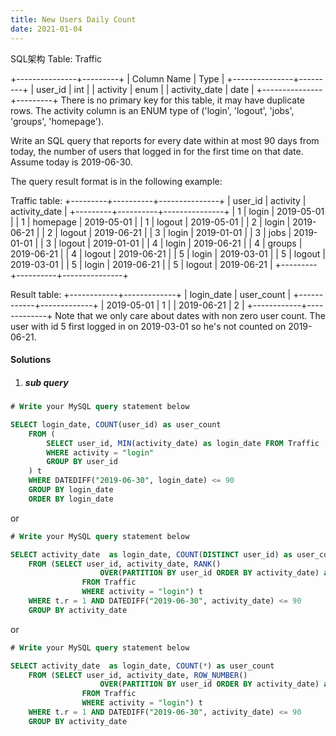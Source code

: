 ```yaml
---
title: New Users Daily Count
date: 2021-01-04
---
```

SQL架构
Table: Traffic

+---------------+---------+
| Column Name   | Type    |
+---------------+---------+
| user_id       | int     |
| activity      | enum    |
| activity_date | date    |
+---------------+---------+
There is no primary key for this table, it may have duplicate rows.
The activity column is an ENUM type of ('login', 'logout', 'jobs', 'groups', 'homepage').
 

Write an SQL query that reports for every date within at most 90 days from today, the number of users that logged in for the first time on that date. Assume today is 2019-06-30.

The query result format is in the following example:

Traffic table:
+---------+----------+---------------+
| user_id | activity | activity_date |
+---------+----------+---------------+
| 1       | login    | 2019-05-01    |
| 1       | homepage | 2019-05-01    |
| 1       | logout   | 2019-05-01    |
| 2       | login    | 2019-06-21    |
| 2       | logout   | 2019-06-21    |
| 3       | login    | 2019-01-01    |
| 3       | jobs     | 2019-01-01    |
| 3       | logout   | 2019-01-01    |
| 4       | login    | 2019-06-21    |
| 4       | groups   | 2019-06-21    |
| 4       | logout   | 2019-06-21    |
| 5       | login    | 2019-03-01    |
| 5       | logout   | 2019-03-01    |
| 5       | login    | 2019-06-21    |
| 5       | logout   | 2019-06-21    |
+---------+----------+---------------+

Result table:
+------------+-------------+
| login_date | user_count  |
+------------+-------------+
| 2019-05-01 | 1           |
| 2019-06-21 | 2           |
+------------+-------------+
Note that we only care about dates with non zero user count.
The user with id 5 first logged in on 2019-03-01 so he's not counted on 2019-06-21.

#### Solutions

1. ##### sub query

```sql
# Write your MySQL query statement below

SELECT login_date, COUNT(user_id) as user_count
    FROM (
        SELECT user_id, MIN(activity_date) as login_date FROM Traffic
        WHERE activity = "login"
        GROUP BY user_id
    ) t
    WHERE DATEDIFF("2019-06-30", login_date) <= 90
    GROUP BY login_date
    ORDER BY login_date
```


or

```sql
# Write your MySQL query statement below

SELECT activity_date  as login_date, COUNT(DISTINCT user_id) as user_count
    FROM (SELECT user_id, activity_date, RANK() 
                    OVER(PARTITION BY user_id ORDER BY activity_date) as r 
                FROM Traffic
                WHERE activity = "login") t
    WHERE t.r = 1 AND DATEDIFF("2019-06-30", activity_date) <= 90
    GROUP BY activity_date
```

or

```sql
# Write your MySQL query statement below

SELECT activity_date  as login_date, COUNT(*) as user_count
    FROM (SELECT user_id, activity_date, ROW_NUMBER() 
                    OVER(PARTITION BY user_id ORDER BY activity_date) as r 
                FROM Traffic
                WHERE activity = "login") t
    WHERE t.r = 1 AND DATEDIFF("2019-06-30", activity_date) <= 90
    GROUP BY activity_date

```